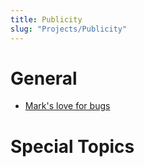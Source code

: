 ```yaml
---
title: Publicity
slug: "Projects/Publicity"
---
```


# General

- [Mark's love for bugs](/docs/publicity/VinsonEvanstonApril2008.pdf)

# Special Topics


